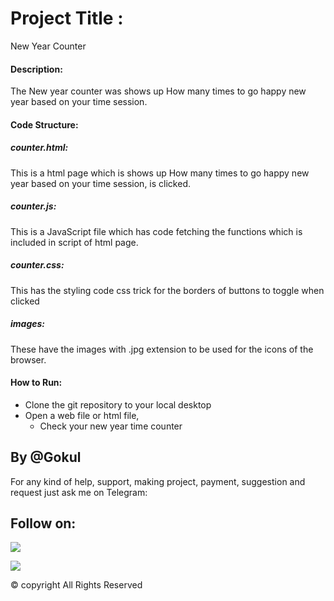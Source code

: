 # Project Title :
New Year Counter 

#### Description:
The New year counter was shows up How many times to go happy new year based on your time session.

#### Code Structure:


##### counter.html:
This is a html page which is shows up How many times to go happy new year based on your time session, is clicked.

##### counter.js:
This is a JavaScript file which has code fetching the functions which is included in script of html page.

##### counter.css:
This has the styling code css trick for the borders of  buttons to toggle when clicked

##### images:
These have the images with .jpg extension to be used for the icons of the browser.

#### How to Run:
- Clone the git repository to your local desktop
- Open a web file or html file,
    - Check your new year time counter

## By @Gokul

For any kind of help, support, making project, payment, suggestion and request just ask me on Telegram:

## Follow on:
<p text-align="left">
<a href="https://github.com/gokul1414"><img src="https://img.shields.io/badge/GitHub-Follow%20on%20GitHub-inactive.svg?logo=github"></a>
</p><p text-align="left">
<a href="https://t.me/Gokul_1414"><img src="https://img.shields.io/badge/Telegram-Contact%20Telegram%20Profile-blue.svg?logo=telegram"></a>
</p><p text-align="left">

© copyright All Rights Reserved
